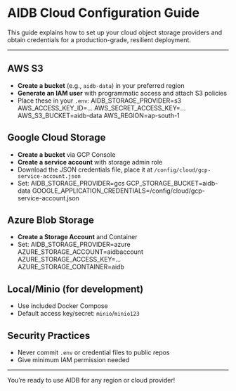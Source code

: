 # AIDB Cloud Configuration Guide

This guide explains how to set up your cloud object storage providers and obtain credentials for a production-grade, resilient deployment.

---

## AWS S3

- **Create a bucket** (e.g., `aidb-data`) in your preferred region
- **Generate an IAM user** with programmatic access and attach S3 policies
- Place these in your `.env`:
  AIDB_STORAGE_PROVIDER=s3
  AWS_ACCESS_KEY_ID=...
  AWS_SECRET_ACCESS_KEY=...
  AWS_S3_BUCKET=aidb-data
  AWS_REGION=ap-south-1

## Google Cloud Storage

- **Create a bucket** via GCP Console
- **Create a service account** with storage admin role
- Download the JSON credentials file, place it at `/config/cloud/gcp-service-account.json`
- Set:
  AIDB_STORAGE_PROVIDER=gcs
  GCP_STORAGE_BUCKET=aidb-data
  GOOGLE_APPLICATION_CREDENTIALS=/config/cloud/gcp-service-account.json

## Azure Blob Storage

- **Create a Storage Account** and Container
- Set:
  AIDB_STORAGE_PROVIDER=azure
  AZURE_STORAGE_ACCOUNT=aidbaccount
  AZURE_STORAGE_ACCESS_KEY=...
  AZURE_STORAGE_CONTAINER=aidb

## Local/Minio (for development)

- Use included Docker Compose
- Default access key/secret: `minio`/`minio123`

## Security Practices

- Never commit `.env` or credential files to public repos
- Give minimum IAM permission needed

---

You’re ready to use AIDB for any region or cloud provider!
